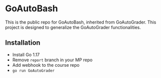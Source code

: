 # GoAutoBash
This is the public repo for GoAutoBash, inherited from GoAutoGrader. This project is designed to generalize the GoAutoGrader functionalities.

## Installation

- Install Go 1.17
- Remove `report` branch in your MP repo
- Add webhook to the course repo
- `go run GoAutoGrader`

